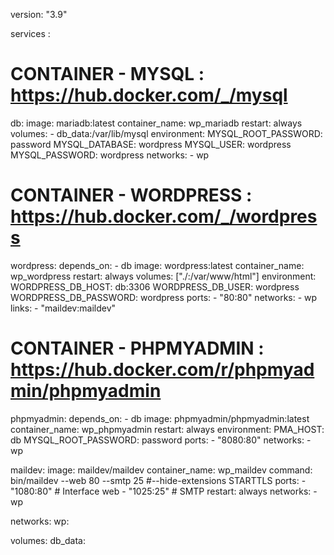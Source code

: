version: "3.9"

services :

  # CONTAINER - MYSQL : https://hub.docker.com/_/mysql
  db:
    image: mariadb:latest
    container_name: wp_mariadb
    restart: always
    volumes:
      - db_data:/var/lib/mysql
    environment:
      MYSQL_ROOT_PASSWORD: password
      MYSQL_DATABASE: wordpress
      MYSQL_USER: wordpress
      MYSQL_PASSWORD: wordpress
    networks:
      - wp

  # CONTAINER - WORDPRESS : https://hub.docker.com/_/wordpress
  wordpress:
    depends_on:
      - db
    image: wordpress:latest
    container_name: wp_wordpress
    restart: always
    volumes: ["./:/var/www/html"]
    environment:
      WORDPRESS_DB_HOST: db:3306
      WORDPRESS_DB_USER: wordpress
      WORDPRESS_DB_PASSWORD: wordpress
    ports:
      - "80:80"
    networks:
      - wp
    links:
      - "maildev:maildev"

  # CONTAINER - PHPMYADMIN : https://hub.docker.com/r/phpmyadmin/phpmyadmin
  phpmyadmin:
    depends_on:
      - db
    image: phpmyadmin/phpmyadmin:latest
    container_name: wp_phpmyadmin
    restart: always
    environment:
      PMA_HOST: db
      MYSQL_ROOT_PASSWORD: password
    ports:
      - "8080:80"
    networks:
      - wp

  maildev:
    image: maildev/maildev
    container_name: wp_maildev
    command: bin/maildev --web 80 --smtp 25 #--hide-extensions STARTTLS
    ports:
       - "1080:80"  # Interface web
       - "1025:25"  # SMTP
    restart: always
    networks:
      - wp

networks:
  wp:

volumes:
  db_data:
